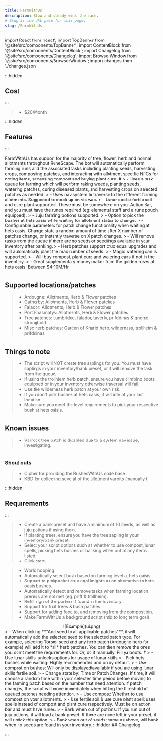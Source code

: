 ```yaml
---
title: FarmWithUs
description: Slow and steady wins the race.
# Slug is the URL path for this page.
slug: /FarmWithUs
---
```


import React from 'react';
import TopBanner from '@site/src/components/TopBanner';
import ContentBlock from '@site/src/components/ContentBlock';
import Changelog from '@site/src/components/Changelog';
import BrowserWindow from '@site/src/components/BrowserWindow';
import changes from './changes.json'

<TopBanner title="FarmWithUs" version="v1.0" author="sadness" skill="Farming">
</TopBanner>

:::hidden

## Cost

:::

<ContentBlock title="Cost">

> - $20/Month

</ContentBlock>

:::hidden

## Features

:::

<ContentBlock title="Features">
FarmWithUs has support for the majority of tree, flower, herb and normal allotments throughout RuneScape. The bot will automatically perform farming runs and the associated tasks including planting seeds, harvesting crops, composting patches, and interacting with allotment specific NPCs for noting items, accessing compost and buying plant cure.
#
> - Uses a task queue for farming which will perform raking weeds, planting seeds, watering patches, curing diseased plants, and harvesting crops on selected patches as needed.
> - Uses nav system to traverse to the different farming allotments. Suggested to stock up on vis wax.
> - Lunar spells: fertile soil and cure plant supported. These must be somewhere on your Action Bar, and you must have the runes required (eg: elemental staff and a rune pouch equipped).
> - Juju farming potions supported.
> - Option to pick the bushes at hets oasis while waiting for allotment states to change.
> - Configurable parameters for patch change functionality when waiting at hets oasis. Change state a random amount of time after X number of patches change, or instantly traverse on X patch changes.
> - Will remove tasks from the queue if there are no seeds or seedlings available in your inventory after banking.
> - Herb patches support crux equal upgrades and will automatically plant the max number of seeds.
> - Magic watering can is supported.
> - Will buy compost, plant cure and watering cans if not in the inventory.
> - Great supplementary money maker from the golden roses at hets oasis. Between $4-10M/Hr

#
## Supported locations/patches
> - Ardougne: Allotments, Herb & Flower patches
> - Catherby: Allotments, Herb & Flower patches
> - Falador: Allotments, Herb & Flower patches
> - Port Phasmatys: Allotments, Herb & Flower patches
> - Tree patches: Lumbridge, falador, taverly, prifddinas & gnome stronghold
> - Misc herb patches: Garden of Kharid herb, wilderness, trollheim & prifddinas

#
## Things to note
> - The script will NOT create tree saplings for you. You must have saplings in your inventory/bank preset, or it will remove the task from the queue.
> - If using the trollhiem herb patch, ensure you have climbing boots equipped or in your inventory otherwise traversal will fail.
> - Use the wilderness herb patch at your own risk.
> - If you don't pick bushes at hets oasis, it will idle at your last location.
> - Make sure you meet the level requirements to pick your respective bush at hets oaisis.

#
## Known issues
> - Varrock tree patch is disabled due to a system nav issue, investigating.

#
### Shout outs
> - Cipher for providing the BushesWithUs code base
> - KBD for collecting several of the allotment varbits (manually!)
</ContentBlock>

:::hidden

## Requirements

:::
<ContentBlock title="Requirements">

> - Create a bank preset and have a minimum of 10 seeds, as well as juju potions if using them.
> - If planting trees, ensure you have the tree sapling in your inventory/bank preset.
> - Select your script options such as whether to use compost, lunar spells, picking hets bushes or banking when out of any items listed.
> - Click start.

</ContentBlock>

<ContentBlock title="Coming Soon/To-Do">

> - World hopping
> - Automatically select bush based on farming level at hets oaisis
> - Support to pickpocket crux eqal knights as an alternative to hets oasis bushes.
> - Automatically detect and remove tasks when farming location prereqs are not met (eg, priff & trollheim).
> - Refill sign of the porters if found in the inventory.
> - Support for fruit trees & bush patches.
> - Support for adding food to, and removing from the compost bin.
> - Make FarmWithUs a background script (mid to long term goal).

</ContentBlock>

<ContentBlock title="UI Overview">
<div align="center">
![Example](ui.png)
</div>
> - When clicking **"Add seed to all applicable patches"**, it will automatically add the selected seed to the selected patch type. For example, selecting Torstol seed and any herb patch (Ardougne herb for example) will add it to *all* herb patches. You can then remove the ones you don't meet the requirements for. Or, do it manually. Fill ya boots.
# 
> - Use lunar skills: unlocks options for usage of lunar skills
> - Pick hets bushes while waiting: Highly recommended and on by default.
> - Use compost on bushes: Will only be displayed/available if you are using lunar skills fertile soil.
> - Change state by: Time or Patch Changes. If time, it will choose a random time within your selected time period before moving to the farming patch based on the number that need attention. If patch changes, the script will move immediately when hitting the threshold of queued patches needing attention. 
> - Use compost: Whether to use compost on your allotments.
> - Use fertile soil & use cure plant spell: uses spells instead of compost and plant cure respectively. Must be on action bar and must have runes.
> - Bank when out of potions: If you run out of juju potions, it will load a bank preset. If there are none left in your preset, it will untick this option.
> - Bank when out of seeds: same as above, will bank when no seeds are found in your inventory.

</ContentBlock>
:::hidden
## Changelog

:::

<Changelog changes={changes}>

</Changelog>
